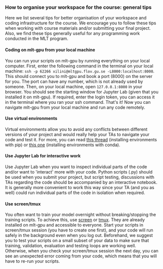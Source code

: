 ### How to organise your workspace for the course: general tips

Here we list several tips for better organisation of your workspace and coding infrastructure for the course. We encourage you to follow these tips when working with course materials and/or submitting your final project. Also, we find these tips generally useful for any programming work conducted in the MLT program.

#### Coding on mlt-gpu from your local machine
You can run your scripts on mlt-gpu by running everything on your local computer. First, enter the following command in the terminal on your local machine: ``ssh -p 62266 xilini@mltgpu.flov.gu.se -L8000:localhost:8000``. This should connect you to mlt-gpu and book a port (8000) on the server for you. The port can have any number, which is not already used by someone. Then, on your local machine, open ``127.0.0.1:8000`` in your browser. You should see the starting window for Jupyter Lab (given that you installed it on mlt-gpu). If required, enter the login token, you can access it in the terminal where you ran your ssh command. That's it! Now you can navigate mlt-gpu from your local machine and run any code remotely.

#### Use virtual environments
Virtual environments allow you to avoid any conflicts between different versions of your project and would really help your TAs to navigate your code and test it. For more, you can read [this thread](https://stackoverflow.com/questions/41972261/what-is-a-virtualenv-and-why-should-i-use-one) (installing environments with pip) or [this one](https://towardsdatascience.com/introduction-to-conda-virtual-environments-eaea4ac84e28) (installing environments with conda).

#### Use Jupyter Lab for interactive work
Use Jupyter Lab when you want to inspect individual parts of the code and/or want to 'interact' more with your code. Python scripts (.py) should be used when you submit your project, but script testing, discussions with TAs regarding the code should be accompanied by an interactive notebook. It is generally more convenient to work this way since your TA (and you as well) could run individual parts of the code in isolation when required.

#### Use screen/tmux
You often want to train your model overnight without breaking/stopping the training scripts. To achieve this, use [screen](https://linuxize.com/post/how-to-use-linux-screen/) or [tmux](https://linuxize.com/post/getting-started-with-tmux/). They are already installed on mlt-gpu and accessible to everyone. Start your scripts in screen/tmux session (you have to create one first), and your code will run safely in the background even when you log out. Beforehand, we suggest you to test your scripts on a small subset of your data to make sure that training, validation, evaluation and testing loops are working well. Otherwise, when you check your screen/tmux session the next day, you can see an unexpected error coming from your code, which means that you will have to re-run your scripts.
